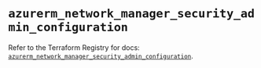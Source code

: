 # `azurerm_network_manager_security_admin_configuration`

Refer to the Terraform Registry for docs: [`azurerm_network_manager_security_admin_configuration`](https://registry.terraform.io/providers/hashicorp/azurerm/4.18.0/docs/resources/network_manager_security_admin_configuration).
